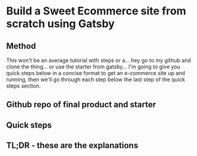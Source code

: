 # Build a Sweet Ecommerce site from scratch using Gatsby

## Method

This won't be an average tutorial with steps or a... hey go to my github and clone the thing... or use the starter from gatsby... I'm going to give you quick steps below in a concise format to get an e-commerce site up and running, then we'll go through each step below the last step of the quick steps section.

## Github repo of final product and starter

## Quick steps

## TL;DR - these are the explanations
